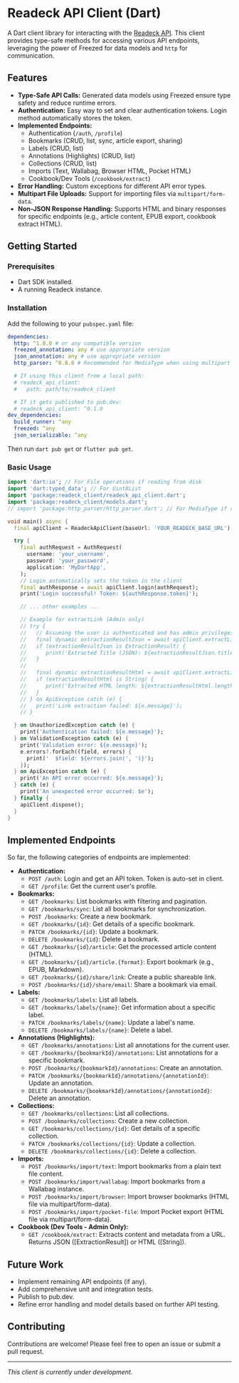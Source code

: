 # Readeck API Client (Dart)

A Dart client library for interacting with the [Readeck API](https://github.com/readeck/readeck). This client provides type-safe methods for accessing various API endpoints, leveraging the power of Freezed for data models and `http` for communication.

## Features

*   **Type-Safe API Calls:** Generated data models using Freezed ensure type safety and reduce runtime errors.
*   **Authentication:** Easy way to set and clear authentication tokens. Login method automatically stores the token.
*   **Implemented Endpoints:**
    *   Authentication (`/auth`, `/profile`)
    *   Bookmarks (CRUD, list, sync, article export, sharing)
    *   Labels (CRUD, list)
    *   Annotations (Highlights) (CRUD, list)
    *   Collections (CRUD, list)
    *   Imports (Text, Wallabag, Browser HTML, Pocket HTML)
    *   Cookbook/Dev Tools (`/cookbook/extract`)
*   **Error Handling:** Custom exceptions for different API error types.
*   **Multipart File Uploads:** Support for importing files via `multipart/form-data`.
*   **Non-JSON Response Handling:** Supports HTML and binary responses for specific endpoints (e.g., article content, EPUB export, cookbook extract HTML).

## Getting Started

### Prerequisites

*   Dart SDK installed.
*   A running Readeck instance.

### Installation

Add the following to your `pubspec.yaml` file:

```yaml
dependencies:
  http: ^1.0.0 # or any compatible version
  freezed_annotation: any # use appropriate version
  json_annotation: any # use appropriate version
  http_parser: ^0.8.0 # Recommended for MediaType when using multipart requests

  # If using this client from a local path:
  # readeck_api_client:
  #   path: path/to/readeck_client

  # If it gets published to pub.dev:
  # readeck_api_client: ^0.1.0
dev_dependencies:
  build_runner: ^any
  freezed: ^any
  json_serializable: ^any
```

Then run `dart pub get` or `flutter pub get`.

### Basic Usage

```dart
import 'dart:io'; // For File operations if reading from disk
import 'dart:typed_data'; // For Uint8List
import 'package:readeck_client/readeck_api_client.dart';
import 'package:readeck_client/models.dart';
// import 'package:http_parser/http_parser.dart'; // For MediaType if constructing it manually

void main() async {
  final apiClient = ReadeckApiClient(baseUrl: 'YOUR_READECK_BASE_URL');

  try {
    final authRequest = AuthRequest(
      username: 'your_username',
      password: 'your_password',
      application: 'MyDartApp',
    );
    // Login automatically sets the token in the client
    final authResponse = await apiClient.login(authRequest);
    print('Login successful! Token: ${authResponse.token}');

    // ... other examples ...

    // Example for extractLink (Admin only)
    // try {
    //   // Assuming the user is authenticated and has admin privileges
    //   final dynamic extractionResultJson = await apiClient.extractLink('https://example.com/article');
    //   if (extractionResultJson is ExtractionResult) {
    //      print('Extracted Title (JSON): ${extractionResultJson.title}');
    //   }
    //
    //   final dynamic extractionResultHtml = await apiClient.extractLink('https://example.com/article', acceptType: 'text/html');
    //   if (extractionResultHtml is String) {
    //      print('Extracted HTML length: ${extractionResultHtml.length}');
    //   }
    // } on ApiException catch (e) {
    //   print('Link extraction failed: ${e.message}');
    // }

  } on UnauthorizedException catch (e) {
    print('Authentication failed: ${e.message}');
  } on ValidationException catch (e) {
    print('Validation error: ${e.message}');
    e.errors?.forEach((field, errors) {
      print('  $field: ${errors.join(', ')}');
    });
  } on ApiException catch (e) {
    print('An API error occurred: ${e.message}');
  } catch (e) {
    print('An unexpected error occurred: $e');
  } finally {
    apiClient.dispose();
  }
}
```

## Implemented Endpoints

So far, the following categories of endpoints are implemented:

*   **Authentication:**
    *   `POST /auth`: Login and get an API token. Token is auto-set in client.
    *   `GET /profile`: Get the current user's profile.
*   **Bookmarks:**
    *   `GET /bookmarks`: List bookmarks with filtering and pagination.
    *   `GET /bookmarks/sync`: List all bookmarks for synchronization.
    *   `POST /bookmarks`: Create a new bookmark.
    *   `GET /bookmarks/{id}`: Get details of a specific bookmark.
    *   `PATCH /bookmarks/{id}`: Update a bookmark.
    *   `DELETE /bookmarks/{id}`: Delete a bookmark.
    *   `GET /bookmarks/{id}/article`: Get the processed article content (HTML).
    *   `GET /bookmarks/{id}/article.{format}`: Export bookmark (e.g., EPUB, Markdown).
    *   `GET /bookmarks/{id}/share/link`: Create a public shareable link.
    *   `POST /bookmarks/{id}/share/email`: Share a bookmark via email.
*   **Labels:**
    *   `GET /bookmarks/labels`: List all labels.
    *   `GET /bookmarks/labels/{name}`: Get information about a specific label.
    *   `PATCH /bookmarks/labels/{name}`: Update a label's name.
    *   `DELETE /bookmarks/labels/{name}`: Delete a label.
*   **Annotations (Highlights):**
    *   `GET /bookmarks/annotations`: List all annotations for the current user.
    *   `GET /bookmarks/{bookmarkId}/annotations`: List annotations for a specific bookmark.
    *   `POST /bookmarks/{bookmarkId}/annotations`: Create an annotation.
    *   `PATCH /bookmarks/{bookmarkId}/annotations/{annotationId}`: Update an annotation.
    *   `DELETE /bookmarks/{bookmarkId}/annotations/{annotationId}`: Delete an annotation.
*   **Collections:**
    *   `GET /bookmarks/collections`: List all collections.
    *   `POST /bookmarks/collections`: Create a new collection.
    *   `GET /bookmarks/collections/{id}`: Get details of a specific collection.
    *   `PATCH /bookmarks/collections/{id}`: Update a collection.
    *   `DELETE /bookmarks/collections/{id}`: Delete a collection.
*   **Imports:**
    *   `POST /bookmarks/import/text`: Import bookmarks from a plain text file content.
    *   `POST /bookmarks/import/wallabag`: Import bookmarks from a Wallabag instance.
    *   `POST /bookmarks/import/browser`: Import browser bookmarks (HTML file via multipart/form-data).
    *   `POST /bookmarks/import/pocket-file`: Import Pocket export (HTML file via multipart/form-data).
*   **Cookbook (Dev Tools - Admin Only):**
    *   `GET /cookbook/extract`: Extracts content and metadata from a URL. Returns JSON ([ExtractionResult]) or HTML ([String]).

## Future Work

*   Implement remaining API endpoints (if any).
*   Add comprehensive unit and integration tests.
*   Publish to pub.dev.
*   Refine error handling and model details based on further API testing.

## Contributing

Contributions are welcome! Please feel free to open an issue or submit a pull request.

---

*This client is currently under development.*
